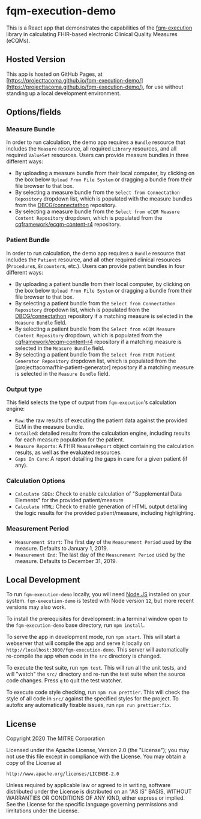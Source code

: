 # fqm-execution-demo

This is a React app that demonstrates the capabilities of the [fqm-execution](https://github.com/projecttacoma/fqm-execution) library in calculating FHIR-based electronic Clinical Quality Measures (eCQMs).

## Hosted Version

This app is hosted on GitHub Pages, at [https://projecttacoma.github.io/fqm-execution-demo/](https://projecttacoma.github.io/fqm-execution-demo/), for use without standing up a local development environment.

## Options/fields

### Measure Bundle

In order to run calculation, the demo app requires a `Bundle` resource that includes the `Measure` resource, all required `Library` resources, and all required `ValueSet` resources. Users can provide measure bundles in three different ways:

* By uploading a measure bundle from their local computer, by clicking on the box below `Upload From File System` or dragging a bundle from their file browser to that box.
* By selecting a measure bundle from the `Select from Connectathon Repository` dropdown list, which is populated with the measure bundles from the [DBCG/connectathon](https://github.com/dbcg/connectathon) repository.
* By selecting a measure bundle from the `Select from eCQM Measure Content Repository` dropdown, which is populated from the [cqframework/ecqm-content-r4](https://github.com/cqframework/ecqm-content-r4) repository.

### Patient Bundle

In order to run calculation, the demo app requires a `Bundle` resource that includes the `Patient` resource, and all other required clinical resources (`Procedure`s, `Encounter`s, etc.). Users can provide patient bundles in four different ways:

* By uploading a patient bundle from their local computer, by clicking on the box below `Upload From File System` or dragging a bundle from their file browser to that box.
* By selecting a patient bundle from the `Select from Connectathon Repository` dropdown list, which is populated from the [DBCG/connectathon](https://github.com/dbcg/connectathon) repository if a matching measure is selected in the `Measure Bundle` field.
* By selecting a patient bundle from the `Select from eCQM Measure Content Repository` dropdown, which is populated from the [cqframework/ecqm-content-r4](https://github.com/cqframework/ecqm-content-r4) repository if a matching measure is selected in the `Measure Bundle` field.
* By selecting a patient bundle from the `Select from FHIR Patient Generator Repository` dropdown list, which is populated from the [projecttacoma/fhir-patient-generator] repository if a matching measure is selected in the `Measure Bundle` field.

### Output type

This field selects the type of output from `fqm-execution`'s calculation engine:

* `Raw`: the raw results of executing the patient data against the provided ELM in the measure bundle.
* `Detailed`: detailed results from the calculation engine, including results for each measure population for the patient.
* `Measure Reports`: A FHIR `MeasureReport` object containing the calculation results, as well as the evaluated resources.
* `Gaps In Care`: A report detailing the gaps in care for a given patient (if any).

### Calculation Options

* `Calculate SDEs`: Check to enable calculation of "Supplemental Data Elements" for the provided patient/measure
* `Calculate HTML`: Check to enable generation of HTML output detailing the logic results for the provided patient/measure, including highlighting.

### Measurement Period

* `Measurement Start`: The first day of the `Measurement Period` used by the measure. Defaults to January 1, 2019.
* `Measurement End`: The last day of the `Measurement Period` used by the measure. Defaults to December 31, 2019.

## Local Development

To run `fqm-execution-demo` locally, you will need [Node.JS](https://nodejs.org/en/) installed on your system. `fqm-execution-demo` is tested with Node version `12`, but more recent versions may also work.

To install the prerequisites for development: in a terminal window open to the `fqm-execution-demo` base directory, run `npm install`.

To serve the app in development mode, run `npm start`. This will start a webserver that will compile the app and serve it locally on `http://localhost:3000/fqm-execution-demo`. This server will automatically re-compile the app when code in the `src` directory is changed.

To execute the test suite, run `npm test`. This will run all the unit tests, and will "watch" the `src/` directory and re-run the test suite when the source code changes. Press `q` to quit the test watcher.

To execute code style checking, run `npm run prettier`. This will check the style of all code in `src/` against the specified styles for the project. To autofix any automatically fixable issues, run `npm run prettier:fix`.

## License

Copyright 2020 The MITRE Corporation

Licensed under the Apache License, Version 2.0 (the "License");
you may not use this file except in compliance with the License.
You may obtain a copy of the License at

    http://www.apache.org/licenses/LICENSE-2.0

Unless required by applicable law or agreed to in writing, software
distributed under the License is distributed on an "AS IS" BASIS,
WITHOUT WARRANTIES OR CONDITIONS OF ANY KIND, either express or implied.
See the License for the specific language governing permissions and
limitations under the License.
